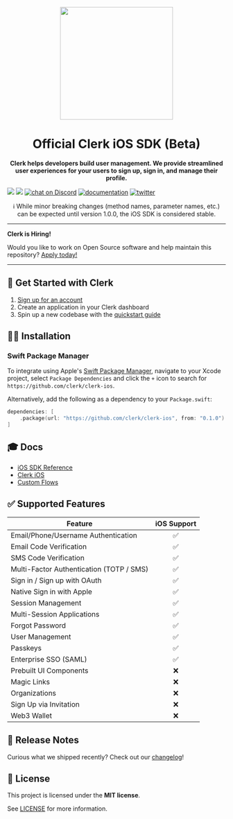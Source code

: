 <p align="center">
  <a href="https://clerk.com?utm_source=github&utm_medium=clerk_ios" target="_blank" rel="noopener noreferrer">
    <picture>
      <source media="(prefers-color-scheme: dark)" srcset="https://images.clerk.com/static/logo-dark-mode-400x400.png">
      <img src="https://images.clerk.com/static/logo-light-mode-400x400.png" height="260">
    </picture>
  </a>
  <br />
</p>
<h1 align="center">
  Official Clerk iOS SDK (Beta)
</h1>
<p align="center">
  <strong>
    Clerk helps developers build user management. We provide streamlined user experiences for your users to sign up, sign in, and manage their profile.
  </strong>
</p>


[![](https://img.shields.io/endpoint?url=https%3A%2F%2Fswiftpackageindex.com%2Fapi%2Fpackages%2Fclerk%2Fclerk-ios%2Fbadge%3Ftype%3Dswift-versions)](https://swiftpackageindex.com/clerk/clerk-ios)
[![](https://img.shields.io/endpoint?url=https%3A%2F%2Fswiftpackageindex.com%2Fapi%2Fpackages%2Fclerk%2Fclerk-ios%2Fbadge%3Ftype%3Dplatforms)](https://swiftpackageindex.com/clerk/clerk-ios)
[![chat on Discord](https://img.shields.io/discord/856971667393609759.svg?logo=discord)](https://clerk.com/discord)
[![documentation](https://img.shields.io/badge/documentation-clerk-green.svg)](https://clerk.com/docs)
[![twitter](https://img.shields.io/twitter/follow/ClerkDev?style=social)](https://twitter.com/intent/follow?screen_name=ClerkDev)

<p align="center">
  ℹ️ While minor breaking changes (method names, parameter names, etc.) can be expected until version 1.0.0, the iOS SDK is considered stable.
</p>

---

**Clerk is Hiring!**

Would you like to work on Open Source software and help maintain this repository? [Apply today!](https://jobs.ashbyhq.com/clerk)

---

## 🚀 Get Started with Clerk

1. [Sign up for an account](https://dashboard.clerk.com/sign-up?utm_source=github&utm_medium=clerk_ios_repo_readme)
1. Create an application in your Clerk dashboard
1. Spin up a new codebase with the [quickstart guide](https://clerk.com/docs/quickstarts/ios?utm_source=github&utm_medium=clerk_ios_repo_readme)

## 🧑‍💻 Installation

<!---

### CocoaPods

Clerk is available through [CocoaPods](http://cocoapods.org). To install
it, simply add the following line to your Podfile:

```bash
pod 'Clerk'
```

### Carthage

[Carthage](https://github.com/Carthage/Carthage) is a decentralized dependency manager that builds your dependencies and provides you with binary frameworks.

To integrate Clerk into your Xcode project using Carthage, specify it in your `Cartfile`:

```ogdl
github "KITGITHUBHANDLE/Clerk"
```

Run `carthage update --use-xcframeworks` to build the framework and drag the built `Clerk.xcframework` bundles from Carthage/Build into the "Frameworks and Libraries" section of your application’s Xcode project.

-->

### Swift Package Manager

To integrate using Apple's [Swift Package Manager](https://swift.org/package-manager/), navigate to your Xcode project, select `Package Dependencies` and click the `+` icon to search for `https://github.com/clerk/clerk-ios`.

Alternatively, add the following as a dependency to your `Package.swift`:

```swift
dependencies: [
    .package(url: "https://github.com/clerk/clerk-ios", from: "0.1.0")
]
```

## 🎓 Docs

- [iOS SDK Reference](https://swiftpackageindex.com/clerk/clerk-ios/main/documentation/clerk)
- [Clerk iOS](https://clerk.com/docs/references/ios/overview)
- [Custom Flows](https://clerk.com/docs/custom-flows/overview)

## ✅ Supported Features

| Feature | iOS Support
--- | :---:
Email/Phone/Username Authentication | ✅
Email Code Verification | ✅
SMS Code Verification | ✅
Multi-Factor Authentication (TOTP / SMS) | ✅
Sign in / Sign up with OAuth | ✅
Native Sign in with Apple | ✅
Session Management | ✅ 
Multi-Session Applications | ✅ 
Forgot Password | ✅
User Management | ✅ 
Passkeys | ✅
Enterprise SSO (SAML) | ✅ 
Prebuilt UI Components | ❌ 
Magic Links | ❌ 
Organizations | ❌ 
Sign Up via Invitation | ❌
Web3 Wallet | ❌

## 🚢 Release Notes

Curious what we shipped recently? Check out our [changelog](https://clerk.com/changelog)!

<!---
## 🤝 How to Contribute

We're open to all community contributions! If you'd like to contribute in any way, please read [our contribution guidelines](https://github.com/clerk/javascript/blob/main/docs/CONTRIBUTING.md). We'd love to have you as part of the Clerk community!
-->

## 📝 License

This project is licensed under the **MIT license**.

See [LICENSE](https://github.com/clerk/javascript/blob/main/LICENSE) for more information.
